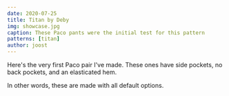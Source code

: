 ```yaml
---
date: 2020-07-25
title: Titan by Deby
img: showcase.jpg
caption: These Paco pants were the initial test for this pattern
patterns: [titan]
author: joost
---
```


Here's the very first Paco pair I've made. These ones have side pockets, no back pockets, and an elasticated hem.

In other words, these are made with all default options.

